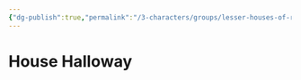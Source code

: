 ```yaml
---
{"dg-publish":true,"permalink":"/3-characters/groups/lesser-houses-of-rivenhall/house-halloway/house-halloway/","dgPassFrontmatter":true}
---
```


# House Halloway